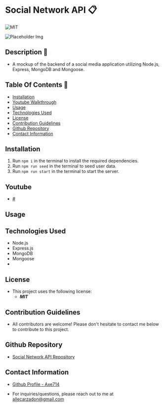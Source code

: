 # Social Network API 📋

![MIT](https://img.shields.io/badge/License-MIT-blue.svg)

![Placeholder Img](#)

## Description 📍
- A mockup of the backend of a social media application utilizing Node.js, Express, MongoDB and Mongoose.

## Table Of Contents 📜
* [Installation](#installation)
* [Youtube Walkthrough](#youtube)
* [Usage](#usage)
* [Technologies Used](#technologies-used)
* [License](#license)
* [Contribution Guidelines](#contribution-guidelines)
* [Github Repository](#github-repository)
* [Contact Information](#contact-information)

## Installation 
 1. Run ``` npm i ``` in the terminal to install the required dependencies.
 2. Run ```npm run seed``` in the terminal to seed user data.
 4. Run ```npm run start``` in the terminal to start the server.

## Youtube 
- [#](#)

## Usage 

## Technologies Used
- Node.js
- Express.js
- MongoDB
- Mongoose
-
## License 
- This project uses the following license:<br>
     - ***MIT***

## Contribution Guidelines 
- All contributors are welcome! Please don't hesitate to contact me below to contribute to this project.

## Github Repository 
- [Social Network API Repository](https://github.com/axe714/social-network-api)

## Contact Information 
- [Github Profile - Axe714](www.github.com/axe714)

- For inquiries/questions, please reach out to me at allecarzadon@gmail.com